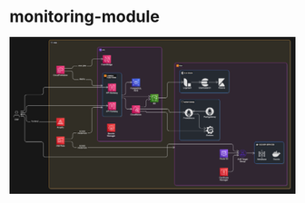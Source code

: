 # monitoring-module

![Architecture](https://github.com/Harsh-Srivastav123/monitoring-module/blob/main/diagram-export-3-31-2025-11_47_57-PM.png)
